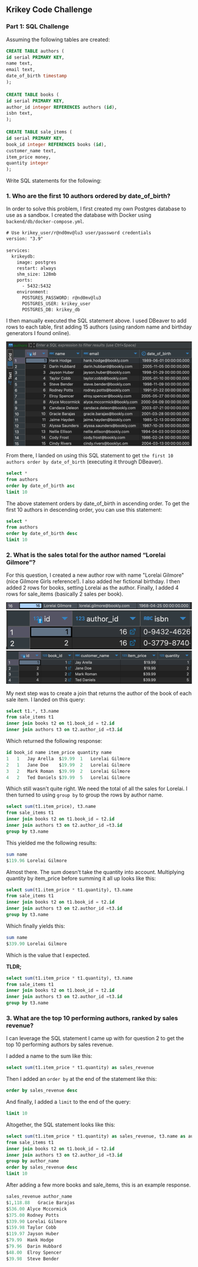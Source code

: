 ## Krikey Code Challenge

### Part 1: SQL Challenge

Assuming the following tables are created:

```sql
CREATE TABLE authors (
id serial PRIMARY KEY,
name text,
email text,
date_of_birth timestamp
);

CREATE TABLE books (
id serial PRIMARY KEY,
author_id integer REFERENCES authors (id),
isbn text,
);

CREATE TABLE sale_items (
id serial PRIMARY KEY,
book_id integer REFERENCES books (id),
customer_name text,
item_price money,
quantity integer
);
```

Write SQL statements for the following:

### 1. Who are the first 10 authors ordered by date_of_birth?

In order to solve this problem, I first created my own Postgres database to use as a sandbox. I created the database with Docker using `backend/db/docker-compose.yml`.

```
# Use krikey_user/r@nd0mv@lu3 user/password credentials
version: "3.9"

services:
  krikeydb:
    image: postgres
    restart: always
    shm_size: 128mb
    ports:
      - 5432:5432
    environment:
      POSTGRES_PASSWORD: r@nd0mv@lu3
      POSTGRES_USER: krikey_user
      POSTGRES_DB: krikey_db

```

I then manually executed the SQL statement above. I used DBeaver to add rows to each table, first adding 15 authors (using random name and birthday generators I found online).

<img src="images/authors_table.png" />

From there, I landed on using this SQL statement to get `the first 10 authors order by date_of_birth` (executing it through DBeaver).

```sql
select *
from authors
order by date_of_birth asc
limit 10
```

The above statement orders by date_of_birth in ascending order. To get the first 10 authors in descending order, you can use this statement:

```sql
select *
from authors
order by date_of_birth desc
limit 10
```

### 2. What is the sales total for the author named “Lorelai Gilmore”?

For this question, I created a new author row with name "Lorelai Gilmore" (nice Gilmore Girls reference!). I also added her fictional birthday. I then added 2 rows for books, setting Lorelai as the author. Finally, I added 4 rows for sale_items (basically 2 sales per book).

<img src="images/lorelai_gilmore.png" />
<img src="images/books.png" />
<img src="images/sale_items.png" />

My next step was to create a join that returns the author of the book of each sale item. I landed on this query:

```sql
select t1.*, t3.name
from sale_items t1
inner join books t2 on t1.book_id = t2.id
inner join authors t3 on t2.author_id =t3.id
```

Which returned the following response:

```sql
id book_id name item_price quantity name
1	1	Jay Arella	$19.99	1	Lorelai Gilmore
2	1	Jane Doe	$19.99	2	Lorelai Gilmore
3	2	Mark Roman	$39.99	2	Lorelai Gilmore
4	2	Ted Daniels	$39.99	5	Lorelai Gilmore
```

Which still wasn't quite right. We need the total of all the sales for Lorelai. I then turned to using `group by` to group the rows by author name.

```sql
select sum(t1.item_price), t3.name
from sale_items t1
inner join books t2 on t1.book_id = t2.id
inner join authors t3 on t2.author_id =t3.id
group by t3.name
```

This yielded me the following results:

```sql
sum name
$119.96	Lorelai Gilmore
```

Almost there. The sum doesn't take the quantity into account. Multiplying quantity by item_price before summing it all up looks like this:

```sql
select sum(t1.item_price * t1.quantity), t3.name
from sale_items t1
inner join books t2 on t1.book_id = t2.id
inner join authors t3 on t2.author_id =t3.id
group by t3.name
```

Which finally yields this:

```sql
sum name
$339.90	Lorelai Gilmore
```

Which is the value that I expected.

**TLDR;**

```sql
select sum(t1.item_price * t1.quantity), t3.name
from sale_items t1
inner join books t2 on t1.book_id = t2.id
inner join authors t3 on t2.author_id =t3.id
group by t3.name
```

### 3. What are the top 10 performing authors, ranked by sales revenue?

I can leverage the SQL statement I came up with for question 2 to get the top 10 performing authors by sales revenue.

I added a name to the sum like this:

```sql
select sum(t1.item_price * t1.quantity) as sales_revenue
```

Then I added an `order by` at the end of the statement like this:

```sql
order by sales_revenue desc
```

And finally, I added a `limit` to the end of the query:

```sql
limit 10
```

Altogether, the SQL statement looks like this:

```sql
select sum(t1.item_price * t1.quantity) as sales_revenue, t3.name as author_name
from sale_items t1
inner join books t2 on t1.book_id = t2.id
inner join authors t3 on t2.author_id =t3.id
group by author_name
order by sales_revenue desc
limit 10
```

After adding a few more books and sale_items, this is an example response.

```sql
sales_revenue author_name
$1,118.88	Gracie Barajas
$536.00	Alyce Mccormick
$375.00	Rodney Potts
$339.90	Lorelai Gilmore
$159.98	Taylor Cobb
$119.97	Jayson Huber
$79.99	Hank Hodge
$79.96	Darin Hubbard
$48.00	Elroy Spencer
$39.98	Steve Bender
```
